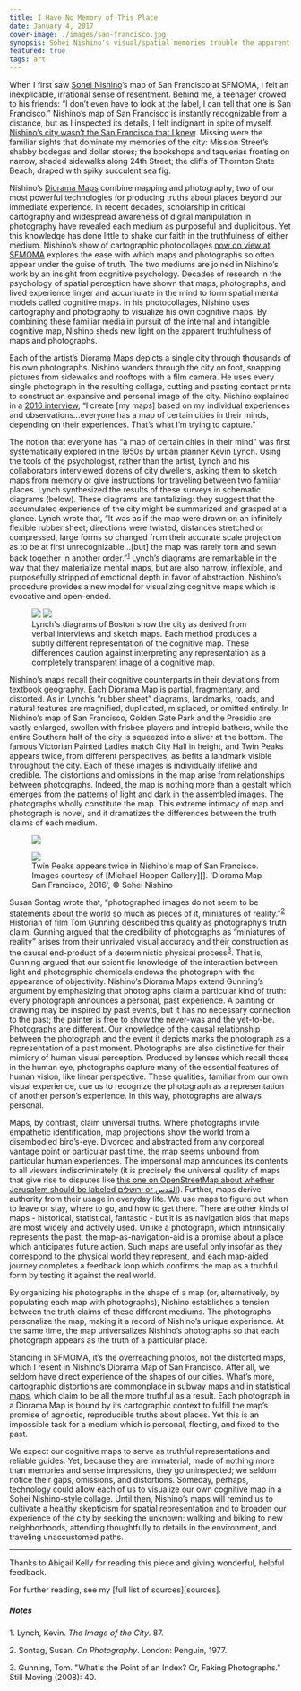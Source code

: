 ```yaml
---
title: I Have No Memory of This Place
date: January 4, 2017
cover-image: ./images/san-francisco.jpg
synopsis: Sohei Nishino's visual/spatial memories trouble the apparent truthfulness of maps and photographs.
featured: true
tags: art
---
```


[Sohei Nishino]: http://soheinishino.net/
[New Work]: https://www.sfmoma.org/exhibition/new-work-sohei-nishino/
[I have no memory of this place]: https://www.youtube.com/watch?v=bSrf8EgSyDg
[2016 interview]: https://www.sfmoma.org/watch/sohei-nishinos-maps-trace-more-city/
[contact prints]: https://en.wikipedia.org/wiki/Contact_print
[Diorama Maps]: http://soheinishino.net/dioramamap/
[Michael Hoppen Gallery]: http://www.michaelhoppengallery.com/artists/25-sohei-nishino/overview/
[Jerusalem Name Dispute]: http://wiki.openstreetmap.org/wiki/Data_working_group/Disputes#Jerusalem_Name_Dispute
[Distorted subway maps]: http://benschmidt.org/mta/
[2016 election maps]: http://www-personal.umich.edu/~mejn/election/2016/

[sources]: https://docs.google.com/document/d/1OIoKdH-Z5EmVdo3zMJfooF5qHxbYIHE2fYtyHGOWfIg/pub

When I first saw [Sohei Nishino][]’s map of San Francisco at SFMOMA, I felt an inexplicable, irrational sense of resentment. Behind me, a teenager crowed to his friends: “I don’t even have to look at the label, I can tell that one is San Francisco.” Nishino’s map of San Francisco is instantly recognizable from a distance, but as I inspected its details, I felt indignant in spite of myself. [Nishino’s city wasn’t the San Francisco that I knew][I have no memory of this place]. Missing were the familiar sights that dominate my memories of the city: Mission Street’s shabby bodegas and dollar stores; the bookshops and taquerias fronting on narrow, shaded sidewalks along 24th Street; the cliffs of Thornton State Beach, draped with spiky succulent sea fig.

Nishino’s [Diorama Maps][] combine mapping and photography, two of our most powerful technologies for producing truths about places beyond our immediate experience. In recent decades, scholarship in critical cartography and widespread awareness of digital manipulation in photography have revealed each medium as purposeful and duplicitous. Yet this knowledge has done little to shake our faith in the truthfulness of either medium. Nishino’s show of cartographic photocollages [now on view at SFMOMA][New Work] explores the ease with which maps and photographs so often appear under the guise of truth. The two mediums are joined in Nishino’s work by an insight from cognitive psychology. Decades of research in the psychology of spatial perception have shown that maps, photographs, and lived experience linger and accumulate in the mind to form spatial mental models called cognitive maps. In his photocollages, Nishino uses cartography and photography to visualize his own cognitive maps. By combining these familiar media in pursuit of the internal and intangible cognitive map, Nishino sheds new light on the apparent truthfulness of maps and photographs.

Each of the artist’s Diorama Maps depicts a single city through thousands of his own photographs. Nishino wanders through the city on foot, snapping pictures from sidewalks and rooftops with a film camera. He uses every single photograph in the resulting collage, cutting and pasting contact prints to construct an expansive and personal image of the city. Nishino explained in a [2016 interview][], “I create [my maps] based on my individual experiences and observations...everyone has a map of certain cities in their minds, depending on their experiences. That’s what I’m trying to capture.” 

The notion that everyone has “a map of certain cities in their mind” was first systematically explored in the 1950s by urban planner Kevin Lynch. Using the tools of the psychologist, rather than the artist, Lynch and his collaborators interviewed dozens of city dwellers, asking them to sketch maps from memory or give instructions for traveling between two familiar places. Lynch synthesized the results of these surveys in schematic diagrams (below). These diagrams are tantalizing: they suggest that the accumulated experience of the city might be summarized and grasped at a glance. Lynch wrote that, “It was as if the map were drawn on an infinitely flexible rubber sheet; directions were twisted, distances stretched or compressed, large forms so changed from their accurate scale projection as to be at first unrecognizable...[but] the map was rarely torn and sewn back together in another order.”<sup>[1](#image-of-the-city)</sup> Lynch’s diagrams are remarkable in the way that they materialize mental maps, but are also narrow, inflexible, and purposefully stripped of emotional depth in favor of abstraction. Nishino’s procedure provides a new model for visualizing cognitive maps which is evocative and open-ended.

<figure>
<img src="./images/lynch-diagram-boston-verbal.jpg"></img>
<img src="./images/lynch-diagram-boston-sketch.jpg"></img>
<figcaption>Lynch's diagrams of Boston show the city as derived from verbal interviews and sketch maps. Each method produces a subtly different representation of the cognitive map. These differences caution against interpreting any representation as a completely transparent image of a cognitive map.</figcaption>
</figure>



Nishino’s maps recall their cognitive counterparts in their deviations from textbook geography. Each Diorama Map is partial, fragmentary, and distorted. As in Lynch’s “rubber sheet” diagrams, landmarks, roads, and natural features are magnified, duplicated, misplaced, or omitted entirely. In Nishino’s map of San Francisco, Golden Gate Park and the Presidio are vastly enlarged, swollen with frisbee players and intrepid bathers, while the entire Southern half of the city is squeezed into a sliver at the bottom. The famous Victorian Painted Ladies match City Hall in height, and Twin Peaks appears twice, from different perspectives, as befits a landmark visible throughout the city. Each of these images is individually lifelike and credible. The distortions and omissions in the map arise from relationships between photographs. Indeed, the map is nothing more than a gestalt which emerges from the patterns of light and dark in the assembled images. The photographs wholly constitute the map. This extreme intimacy of map and photograph is novel, and it dramatizes the differences between the truth claims of each medium.

<figure>
<img src="./images/twin-peaks-from-afar.jpg"></img>
</figure>

<figure>
<img src="./images/twin-peaks-up-close.jpg"></img>
<figcaption>Twin Peaks appears twice in Nishino's map of San Francisco. Images courtesy of [Michael Hoppen Gallery][]. 'Diorama Map San Francisco, 2016', © Sohei Nishino</figcaption>
</figure>

Susan Sontag wrote that, “photographed images do not seem to be statements about the world so much as pieces of it, miniatures of reality.”<sup>[2](#on-photography)</sup> Historian of film Tom Gunning described this quality as photography’s truth claim. Gunning argued that the credibility of photographs as “miniatures of reality” arises from their unrivaled visual accuracy and their construction as the causal end-product of a deterministic physical process<sup>[3](#gunning)</sup>. That is, Gunning argued that our scientific knowledge of the interaction between light and photographic chemicals endows the photograph with the appearance of objectivity. Nishino’s Diorama Maps extend Gunning’s argument by emphasizing that photographs claim a particular kind of truth: every photograph announces a personal, past experience. A painting or drawing may be inspired by past events, but it has no necessary connection to the past; the painter is free to show the never-was and the yet-to-be. Photographs are different. Our knowledge of the causal relationship between the photograph and the event it depicts marks the photograph as a representation of a past moment. Photographs are also distinctive for their mimicry of human visual perception. Produced by lenses which recall those in the human eye, photographs capture many of the essential features of human vision, like linear perspective. These qualities, familiar from our own visual experience, cue us to recognize the photograph as a representation of another person’s experience. In this way, photographs are always personal.

Maps, by contrast, claim universal truths. Where photographs invite empathetic identification, map projections show the world from a disembodied bird’s-eye. Divorced and abstracted from any corporeal vantage point or particular past time, the map seems unbound from particular human experiences. The impersonal map announces its contents to all viewers indiscriminately (it is precisely the universal quality of maps that give rise to disputes like [this one on OpenStreetMap about whether Jerusalem should be labeled  ירושלים or القدس][Jerusalem Name Dispute]). Further, maps derive authority from their usage in everyday life. We use maps to figure out when to leave or stay, where to go, and how to get there. There are other kinds of maps - historical, statistical, fantastic - but it is as navigation aids that maps are most widely and actively used. Unlike a photograph, which intrinsically represents the past, the map-as-navigation-aid is a promise about a place which anticipates future action. Such maps are useful only insofar as they correspond to the physical world they represent, and each map-aided journey completes a feedback loop which confirms the map as a truthful form by testing it against the real world. 

By organizing his photographs in the shape of a map (or, alternatively, by populating each map with photographs), Nishino establishes a tension between the truth claims of these different mediums. The photographs personalize the map, making it a record of Nishino’s unique experience. At the same time, the map universalizes Nishino’s photographs so that each photograph appears as the truth of a particular place. 

Standing in SFMOMA, it’s the overreaching photos, not the distorted maps, which I resent in Nishino’s Diorama Map of San Francisco. After all, we seldom have direct experience of the shapes of our cities. What’s more, cartographic distortions are commonplace in [subway maps][Distorted subway maps] and in [statistical maps][2016 election maps], which claim to be all the more truthful as a result. Each photograph in a Diorama Map is bound by its cartographic context to fulfill the map’s promise of agnostic, reproducible truths about places. Yet this is an impossible task for a medium which is personal, fleeting, and fixed to the past. 

We expect our cognitive maps to serve as truthful representations and reliable guides. Yet, because they are immaterial, made of nothing more than memories and sense impressions, they go uninspected; we seldom notice their gaps, omissions, and distortions. Someday, perhaps, technology could allow each of us to visualize our own cognitive map in a Sohei Nishino-style collage. Until then, Nishino’s maps will remind us to cultivate a healthy skepticism for spatial representation and to broaden our experience of the city by seeking the unknown: walking and biking to new neighborhoods, attending thoughtfully to details in the environment, and traveling unaccustomed paths.

-----------

<p class="text-secondary">Thanks to Abigail Kelly for reading this piece and giving wonderful, helpful feedback.</p>

<p class="text-secondary">For further reading, see my [full list of sources][sources].</p>


##### Notes

<div class="footnotes">

<a name="image-of-the-city">1.</a> Lynch, Kevin. _The Image of the City_. 87.

<a name="on-photography">2.</a> Sontag, Susan. _On Photography_. London: Penguin, 1977.

<a name="gunning">3.</a> Gunning, Tom. "What's the Point of an Index? Or, Faking Photographs." Still Moving (2008): 40.

</div>

